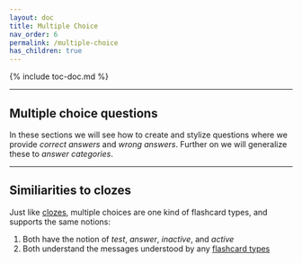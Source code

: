 ```yaml
---
layout: doc
title: Multiple Choice
nav_order: 6
permalink: /multiple-choice
has_children: true
---
```


{% include toc-doc.md %}

---
## Multiple choice questions

In these sections we will see how to create and stylize questions where we provide *correct answers* and *wrong answers*.
Further on we will generalize these to *answer categories*.

---
## Similiarities to clozes

Just like [clozes](../clozes), multiple choices are one kind of flashcard types, and supports the same notions:

1. Both have the notion of _test_, _answer_, _inactive_, and _active_
1. Both understand the messages understood by any [flashcard types](../flashcard)
